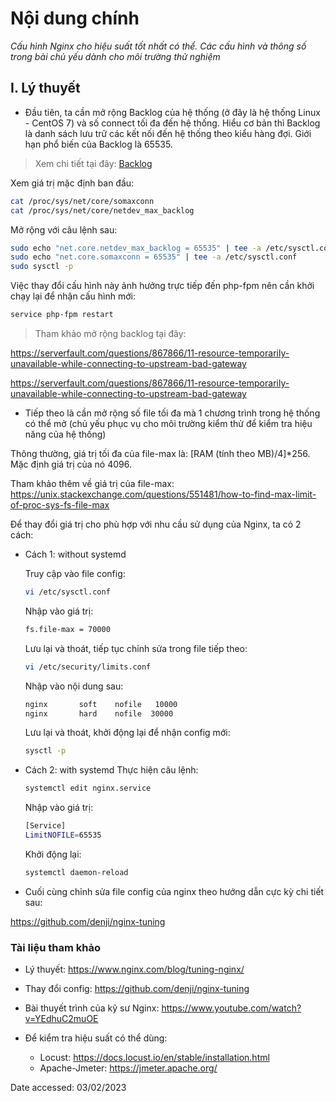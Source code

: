 # Nội dung chính

_Cấu hình Nginx cho hiệu suất tốt nhất có thể. Các cấu hình và thông số trong bài chủ yếu dành cho môi trường thử nghiệm_

## <a name="1" >I. Lý thuyết</a>

- Đầu tiên, ta cần mở rộng Backlog của hệ thống (ở đây là hệ thống Linux - CentOS 7) và số connect tối đa đến hệ thống. Hiểu cơ bản thì Backlog là danh sách lưu trữ các kết nối đến hệ thống theo kiểu hàng đợi. Giới hạn phổ biến của Backlog là 65535.

>Xem chi tiết tại đây: [Backlog](https://veithen.io/2014/01/01/how-tcp-backlog-works-in-linux.html#:~:text=When%20an%20application%20puts%20a%20socket%20into%20LISTEN,the%20limit%20for%20the%20queue%20of%20incoming%20connections.)

Xem giá trị mặc định ban đầu:

  ```sh
  cat /proc/sys/net/core/somaxconn
  cat /proc/sys/net/core/netdev_max_backlog
  ```

Mở rộng với câu lệnh sau:

  ```sh
  sudo echo "net.core.netdev_max_backlog = 65535" | tee -a /etc/sysctl.conf
  sudo echo "net.core.somaxconn = 65535" | tee -a /etc/sysctl.conf
  sudo sysctl -p
  ```

Việc thay đổi cấu hình này ảnh hưởng trực tiếp đến php-fpm nên cần khởi chạy lại để nhận cấu hình mới:

  ```sh
  service php-fpm restart
  ```

>Tham khảo mở rộng backlog tại đây: 

<https://serverfault.com/questions/867866/11-resource-temporarily-unavailable-while-connecting-to-upstream-bad-gateway>

<https://serverfault.com/questions/867866/11-resource-temporarily-unavailable-while-connecting-to-upstream-bad-gateway>

- Tiếp theo là cần mở rộng số file tối đa mà 1 chương trình trong hệ thống có thể mở (chủ yếu phục vụ cho môi trường kiểm thử để kiểm tra hiệu năng của hệ thống)

Thông thường, giá trị tối đa của file-max là: [RAM (tính theo MB)/4]*256. Mặc định giá trị của nó 4096.

Tham khảo thêm về giá trị của file-max: <https://unix.stackexchange.com/questions/551481/how-to-find-max-limit-of-proc-sys-fs-file-max>

Để thay đổi giá trị cho phù hợp với nhu cầu sử dụng của Nginx, ta có 2 cách:
  
  - Cách 1: without systemd

     Truy cập vào file config:

    ```sh
    vi /etc/sysctl.conf
    ```
  
    Nhập vào giá trị:

    ```sh
    fs.file-max = 70000
    ```

    Lưu lại và thoát, tiếp tục chỉnh sửa trong file tiếp theo:

    ```sh
    vi /etc/security/limits.conf
    ```

    Nhập vào nội dung sau:

    ```sh
    nginx       soft    nofile   10000
    nginx       hard    nofile  30000
    ```

    Lưu lại và thoát, khởi động lại để nhận config mới:

    ```sh
    sysctl -p
    ```

  - Cách 2: with systemd
    Thực hiện câu lệnh:

    ```sh
    systemctl edit nginx.service
    ```
    
    Nhập vào giá trị:

    ```sh
    [Service]
    LimitNOFILE=65535
    ```

    Khởi động lại:

    ```sh
    systemctl daemon-reload
    ```

- Cuối cùng chỉnh sửa file config của nginx theo hướng dẫn cực kỳ chi tiết sau:

<https://github.com/denji/nginx-tuning>

### Tài liệu tham khảo

- Lý thuyết: <https://www.nginx.com/blog/tuning-nginx/>
- Thay đổi config: <https://github.com/denji/nginx-tuning>
- Bài thuyết trình của kỹ sư Nginx: <https://www.youtube.com/watch?v=YEdhuC2muOE>
- Để kiểm tra hiệu suất có thể dùng:
  
  - Locust: <https://docs.locust.io/en/stable/installation.html>
  - Apache-Jmeter: <https://jmeter.apache.org/>

Date accessed: 03/02/2023

